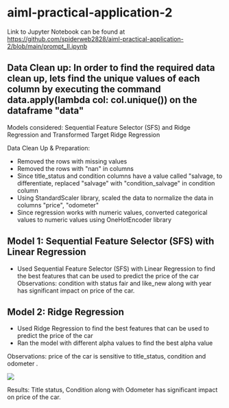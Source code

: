 # aiml-practical-application-2

Link to Jupyter Notebook can be found at https://github.com/spiderweb2828/aiml-practical-application-2/blob/main/prompt_II.ipynb

## Data Clean up: In order to find the required data clean up, lets find the unique values of each column by executing the command data.apply(lambda col: col.unique()) on the dataframe "data"

Models considered: Sequential Feature Selector (SFS) and Ridge Regression and Transformed Target Ridge Regression

Data Clean Up & Preparation:
* Removed the rows with missing values
* Removed the rows with "nan" in columns
* Since title_status and condition columns have a value called "salvage, to differentiate, replaced "salvage" with "condition_salvage" in condition column
* Using StandardScaler library, scaled the data to normalize the data in columns "price", "odometer"
* Since regression works with numeric values, converted categorical values to numeric values using OneHotEncoder library

Model 1: Sequential Feature Selector (SFS) with Linear Regression
----------------------------------
* Used Sequential Feature Selector (SFS) with Linear Regression to find the best features that can be used to predict the price of the car
Observations: condition with status fair and like_new along with year has significant impact on price of the car.

Model 2: Ridge Regression
----------------------------------
* Used Ridge Regression to find the best features that can be used to predict the price of the car
* Ran the model with different alpha values to find the best alpha value

Observations: price of the car is sensitive to title_status, condition and odometer .
[](C:\Users\kondu\PycharmProjects\aiml-practical-application-2\results\ridge-coefs.csv)


![](C:\Users\kondu\PycharmProjects\aiml-practical-application-2\results\permutation-importance.png)

Results: Title status, Condition along with Odometer has significant impact on price of the car.